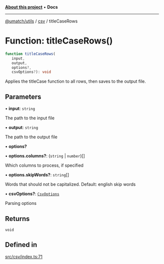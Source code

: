 [**About this project**](../../README.md) • **Docs**

***

[@umatch/utils](../../api.md) / [csv](../README.md) / titleCaseRows

# Function: titleCaseRows()

```ts
function titleCaseRows(
   input, 
   output, 
   options?, 
   csvOptions?): void
```

Applies the titleCase function to all rows, then saves to the
output file.

## Parameters

• **input**: `string`

The path to the input file

• **output**: `string`

The path to the output file

• **options?**

• **options.columns?**: (`string` \| `number`)[]

Which columns to process, if specified

• **options.skipWords?**: `string`[]

Words that should not be capitalized. Default: english skip words

• **csvOptions?**: [`CsvOptions`](../type-aliases/CsvOptions.md)

Parsing options

## Returns

`void`

## Defined in

[src/csv/index.ts:71](https://github.com/umatch-oficial/utils/blob/main/src/csv/index.ts#L71)
